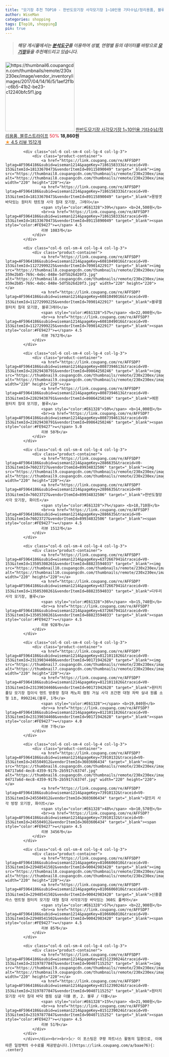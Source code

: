 ```yaml
---
title: "모기장 추천 TOP10 - 한반도모기장 사각모기장 1~10인용 기타수납/정리용품, 블루스트라이프"
author: WiseMan
categories: shopping
tags: [Top10, shopping]
pin: true
---
```


> ##### 해당 게시물에서는 [**분석도구**](https://itemscout.io/)를 이용하여 **성별**, **연령별** 등의 데이터를 바탕으로 [**모기장**](https://link.coupang.com/a/baae76)들을 추천해드리고 있습니다.
<div class="container"><div class="row">
            <div class="col-6 col-sm-4 col-lg-4 col-lg-3">
                <div class="product-container">
                    <a href="https://link.coupang.com/re/AFFSDP?lptag=AF5964186&subid=wiseman1214&pageKey=2886635&traceid=V0-153&itemId=110143103&vendorItemId=3127254976" target="_blank"><img src="https://thumbnail6.coupangcdn.com/thumbnails/remote/230x230ex/image/vendor_inventory/images/2017/04/14/16/5/1aef2f1b-c6b5-41b2-be23-c12240bfc5f1.jpg" alt="https://thumbnail6.coupangcdn.com/thumbnails/remote/230x230ex/image/vendor_inventory/images/2017/04/14/16/5/1aef2f1b-c6b5-41b2-be23-c12240bfc5f1.jpg" width="220" height="220"></a>
                    <a href="https://link.coupang.com/re/AFFSDP?lptag=AF5964186&subid=wiseman1214&pageKey=2886635&traceid=V0-153&itemId=110143103&vendorItemId=3127254976" target="_blank">한반도모기장 사각모기장 1~10인용 기타수납/정리용품, 블루스트라이프</a>
                    <span style="color:#E61328">50%</span> <b>18,860원</b>
                    <br><a href="https://link.coupang.com/re/AFFSDP?lptag=AF5964186&subid=wiseman1214&pageKey=2886635&traceid=V0-153&itemId=110143103&vendorItemId=3127254976" target="_blank"><span style="color:#FE9427">★</span> 4.5
                    리뷰 1512개</a>
                </div>
            </div>
            
            <div class="col-6 col-sm-4 col-lg-4 col-lg-3">
                <div class="product-container">
                    <a href="https://link.coupang.com/re/AFFSDP?lptag=AF5964186&subid=wiseman1214&pageKey=7186158333&traceid=V0-153&itemId=18133670473&vendorItemId=89115890049" target="_blank"><img src="https://thumbnail8.coupangcdn.com/thumbnails/remote/230x230ex/image/vendor_inventory/1b25/9d944f78f2718d793bb6b1e32ce6836a0cea4d9c96e17f0e48f263148623.jpg" alt="https://thumbnail8.coupangcdn.com/thumbnails/remote/230x230ex/image/vendor_inventory/1b25/9d944f78f2718d793bb6b1e32ce6836a0cea4d9c96e17f0e48f263148623.jpg" width="220" height="220"></a>
                    <a href="https://link.coupang.com/re/AFFSDP?lptag=AF5964186&subid=wiseman1214&pageKey=7186158333&traceid=V0-153&itemId=18133670473&vendorItemId=89115890049" target="_blank">몽땅겟 바닥있는 원터치 텐트형 사각 침대 모기장, 그레이</a>
                    <span style="color:#E61328">39%</span> <b>24,500원</b>
                    <br><a href="https://link.coupang.com/re/AFFSDP?lptag=AF5964186&subid=wiseman1214&pageKey=7186158333&traceid=V0-153&itemId=18133670473&vendorItemId=89115890049" target="_blank"><span style="color:#FE9427">★</span> 4.5
                    리뷰 1083개</a>
                </div>
            </div>
            
            <div class="col-6 col-sm-4 col-lg-4 col-lg-3">
                <div class="product-container">
                    <a href="https://link.coupang.com/re/AFFSDP?lptag=AF5964186&subid=wiseman1214&pageKey=6081049016&traceid=V0-153&itemId=11272999225&vendorItemId=70901422917" target="_blank"><img src="https://thumbnail8.coupangcdn.com/thumbnails/remote/230x230ex/image/retail/images/1589601046528630-359e2b85-769c-4ebc-848e-5df5b26d20f3.jpg" alt="https://thumbnail8.coupangcdn.com/thumbnails/remote/230x230ex/image/retail/images/1589601046528630-359e2b85-769c-4ebc-848e-5df5b26d20f3.jpg" width="220" height="220"></a>
                    <a href="https://link.coupang.com/re/AFFSDP?lptag=AF5964186&subid=wiseman1214&pageKey=6081049016&traceid=V0-153&itemId=11272999225&vendorItemId=70901422917" target="_blank">블루엘 원터치 침대 모기장, 블루그레이</a>
                    <span style="color:#E61328">57%</span> <b>22,000원</b>
                    <br><a href="https://link.coupang.com/re/AFFSDP?lptag=AF5964186&subid=wiseman1214&pageKey=6081049016&traceid=V0-153&itemId=11272999225&vendorItemId=70901422917" target="_blank"><span style="color:#FE9427">★</span> 4.5
                    리뷰 7672개</a>
                </div>
            </div>
            
            <div class="col-6 col-sm-4 col-lg-4 col-lg-3">
                <div class="product-container">
                    <a href="https://link.coupang.com/re/AFFSDP?lptag=AF5964186&subid=wiseman1214&pageKey=8087394613&traceid=V0-153&itemId=22829438791&vendorItemId=89864250246" target="_blank"><img src="https://thumbnail9.coupangcdn.com/thumbnails/remote/230x230ex/image/vendor_inventory/87da/aa0b63f95f84ca0587b23f59dd443e19b0916a1168dbfa6a4f08cdd0165f.jpg" alt="https://thumbnail9.coupangcdn.com/thumbnails/remote/230x230ex/image/vendor_inventory/87da/aa0b63f95f84ca0587b23f59dd443e19b0916a1168dbfa6a4f08cdd0165f.jpg" width="220" height="220"></a>
                    <a href="https://link.coupang.com/re/AFFSDP?lptag=AF5964186&subid=wiseman1214&pageKey=8087394613&traceid=V0-153&itemId=22829438791&vendorItemId=89864250246" target="_blank">에윈 원터치 침대 모기장, 블루</a>
                    <span style="color:#E61328">50%</span> <b>14,000원</b>
                    <br><a href="https://link.coupang.com/re/AFFSDP?lptag=AF5964186&subid=wiseman1214&pageKey=8087394613&traceid=V0-153&itemId=22829438791&vendorItemId=89864250246" target="_blank"><span style="color:#FE9427">★</span> 5.0
                    리뷰 50개</a>
                </div>
            </div>
            
            <div class="col-6 col-sm-4 col-lg-4 col-lg-3">
                <div class="product-container">
                    <a href="https://link.coupang.com/re/AFFSDP?lptag=AF5964186&subid=wiseman1214&pageKey=2886635&traceid=V0-153&itemId=76023727&vendorItemId=89934832506" target="_blank"><img src="https://thumbnail9.coupangcdn.com/thumbnails/remote/230x230ex/image/rs_quotation_api/vt6whhky/ad50fd27894d4a4caa406a42ac4991e5.jpg" alt="https://thumbnail9.coupangcdn.com/thumbnails/remote/230x230ex/image/rs_quotation_api/vt6whhky/ad50fd27894d4a4caa406a42ac4991e5.jpg" width="220" height="220"></a>
                    <a href="https://link.coupang.com/re/AFFSDP?lptag=AF5964186&subid=wiseman1214&pageKey=2886635&traceid=V0-153&itemId=76023727&vendorItemId=89934832506" target="_blank">한반도철망 사각 모기장, 화이트</a>
                    <span style="color:#E61328">7%</span> <b>18,710원</b>
                    <br><a href="https://link.coupang.com/re/AFFSDP?lptag=AF5964186&subid=wiseman1214&pageKey=2886635&traceid=V0-153&itemId=76023727&vendorItemId=89934832506" target="_blank"><span style="color:#FE9427">★</span> 4.5
                    리뷰 1512개</a>
                </div>
            </div>
            
            <div class="col-6 col-sm-4 col-lg-4 col-lg-3">
                <div class="product-container">
                    <a href="https://link.coupang.com/re/AFFSDP?lptag=AF5964186&subid=wiseman1214&pageKey=6372667941&traceid=V0-153&itemId=13505308261&vendorItemId=88823594033" target="_blank"><img src="https://thumbnail10.coupangcdn.com/thumbnails/remote/230x230ex/image/vendor_inventory/cfdc/5c32443dea6f0e6f23223f55d04996b636f63a66ed810ed615f1e90d1bc9.jpg" alt="https://thumbnail10.coupangcdn.com/thumbnails/remote/230x230ex/image/vendor_inventory/cfdc/5c32443dea6f0e6f23223f55d04996b636f63a66ed810ed615f1e90d1bc9.jpg" width="220" height="220"></a>
                    <a href="https://link.coupang.com/re/AFFSDP?lptag=AF5964186&subid=wiseman1214&pageKey=6372667941&traceid=V0-153&itemId=13505308261&vendorItemId=88823594033" target="_blank">다두리 사각 모기장, 블루</a>
                    <span style="color:#E61328">36%</span> <b>15,740원</b>
                    <br><a href="https://link.coupang.com/re/AFFSDP?lptag=AF5964186&subid=wiseman1214&pageKey=6372667941&traceid=V0-153&itemId=13505308261&vendorItemId=88823594033" target="_blank"><span style="color:#FE9427">★</span> 4.5
                    리뷰 928개</a>
                </div>
            </div>
            
            <div class="col-6 col-sm-4 col-lg-4 col-lg-3">
                <div class="product-container">
                    <a href="https://link.coupang.com/re/AFFSDP?lptag=AF5964186&subid=wiseman1214&pageKey=8121011826&traceid=V0-153&itemId=23139034460&vendorItemId=90171942628" target="_blank"><img src="https://thumbnail7.coupangcdn.com/thumbnails/remote/230x230ex/image/vendor_inventory/9ac2/e7ce0b7bba9e8013902520a8c0e0f13e72d28cd618f7b4684d14473f41b0.jpg" alt="https://thumbnail7.coupangcdn.com/thumbnails/remote/230x230ex/image/vendor_inventory/9ac2/e7ce0b7bba9e8013902520a8c0e0f13e72d28cd618f7b4684d14473f41b0.jpg" width="220" height="220"></a>
                    <a href="https://link.coupang.com/re/AFFSDP?lptag=AF5964186&subid=wiseman1214&pageKey=8121011826&traceid=V0-153&itemId=23139034460&vendorItemId=90171942628" target="_blank">원터치 폴딩 모기장 접이식 텐트 방충망 침대 캐노피 캠핑 거실 사각 초간편 대형 차박 실내 원룸 소형 1초, R99224L(블루, 1개</a>
                    <span style="color:#E61328"></span> <b>19,840원</b>
                    <br><a href="https://link.coupang.com/re/AFFSDP?lptag=AF5964186&subid=wiseman1214&pageKey=8121011826&traceid=V0-153&itemId=23139034460&vendorItemId=90171942628" target="_blank"><span style="color:#FE9427">★</span> 4.0
                    리뷰 7개</a>
                </div>
            </div>
            
            <div class="col-6 col-sm-4 col-lg-4 col-lg-3">
                <div class="product-container">
                    <a href="https://link.coupang.com/re/AFFSDP?lptag=AF5964186&subid=wiseman1214&pageKey=73910132&traceid=V0-153&itemId=245504912&vendorItemId=3603606434" target="_blank"><img src="https://thumbnail6.coupangcdn.com/thumbnails/remote/230x230ex/image/retail/images/223804838937258-04717a6d-4ec8-4359-917b-2b5917c6374f.jpg" alt="https://thumbnail6.coupangcdn.com/thumbnails/remote/230x230ex/image/retail/images/223804838937258-04717a6d-4ec8-4359-917b-2b5917c6374f.jpg" width="220" height="220"></a>
                    <a href="https://link.coupang.com/re/AFFSDP?lptag=AF5964186&subid=wiseman1214&pageKey=73910132&traceid=V0-153&itemId=245504912&vendorItemId=3603606434" target="_blank">알뜨리 사각 방장 모기장, 화이트</a>
                    <span style="color:#E61328">48%</span> <b>10,570원</b>
                    <br><a href="https://link.coupang.com/re/AFFSDP?lptag=AF5964186&subid=wiseman1214&pageKey=73910132&traceid=V0-153&itemId=245504912&vendorItemId=3603606434" target="_blank"><span style="color:#FE9427">★</span> 4.5
                    리뷰 3456개</a>
                </div>
            </div>
            
            <div class="col-6 col-sm-4 col-lg-4 col-lg-3">
                <div class="product-container">
                    <a href="https://link.coupang.com/re/AFFSDP?lptag=AF5964186&subid=wiseman1214&pageKey=8106606010&traceid=V0-153&itemId=22948541502&vendorItemId=90042983420" target="_blank"><img src="https://thumbnail8.coupangcdn.com/thumbnails/remote/230x230ex/image/vendor_inventory/1989/e7aa8a55e823842a8fa2a91e4893d9ff6eea1dabbc19964c3528eece6bc6.jpg" alt="https://thumbnail8.coupangcdn.com/thumbnails/remote/230x230ex/image/vendor_inventory/1989/e7aa8a55e823842a8fa2a91e4893d9ff6eea1dabbc19964c3528eece6bc6.jpg" width="220" height="220"></a>
                    <a href="https://link.coupang.com/re/AFFSDP?lptag=AF5964186&subid=wiseman1214&pageKey=8106606010&traceid=V0-153&itemId=22948541502&vendorItemId=90042983420" target="_blank">신흥클라스 텐트형 원터치 모기장 대형 침대 사각모기장 바닥있는 360도 풀케어</a>
                    <span style="color:#E61328">57%</span> <b>22,900원</b>
                    <br><a href="https://link.coupang.com/re/AFFSDP?lptag=AF5964186&subid=wiseman1214&pageKey=8106606010&traceid=V0-153&itemId=22948541502&vendorItemId=90042983420" target="_blank"><span style="color:#FE9427">★</span> 4.5
                    리뷰 85개</a>
                </div>
            </div>
            
            <div class="col-6 col-sm-4 col-lg-4 col-lg-3">
                <div class="product-container">
                    <a href="https://link.coupang.com/re/AFFSDP?lptag=AF5964186&subid=wiseman1214&pageKey=8151239024&traceid=V0-153&itemId=23197877847&vendorItemId=90407115252" target="_blank"><img src="https://thumbnail9.coupangcdn.com/thumbnails/remote/230x230ex/image/vendor_inventory/e825/b18503735d1c5a6ba85c89e24c63f9accdb4717b2586c1cbe223e273ed34.jpg" alt="https://thumbnail9.coupangcdn.com/thumbnails/remote/230x230ex/image/vendor_inventory/e825/b18503735d1c5a6ba85c89e24c63f9accdb4717b2586c1cbe223e273ed34.jpg" width="220" height="220"></a>
                    <a href="https://link.coupang.com/re/AFFSDP?lptag=AF5964186&subid=wiseman1214&pageKey=8151239024&traceid=V0-153&itemId=23197877847&vendorItemId=90407115252" target="_blank">원터치 모기장 사각 침대 바닥 캠핑 싱글 더블 퀸, 2. 블루 / 더블</a>
                    <span style="color:#E61328">15%</span> <b>21,900원</b>
                    <br><a href="https://link.coupang.com/re/AFFSDP?lptag=AF5964186&subid=wiseman1214&pageKey=8151239024&traceid=V0-153&itemId=23197877847&vendorItemId=90407115252" target="_blank"><span style="color:#FE9427">★</span> 4.5
                    리뷰 51개</a>
                </div>
            </div>
            </div></div><br><br>[👉 이 포스팅은 쿠팡 파트너스 활동의 일환으로, 이에 따른 일정액의 수수료를 제공받습니다.](https://link.coupang.com/a/baae76){: .center}